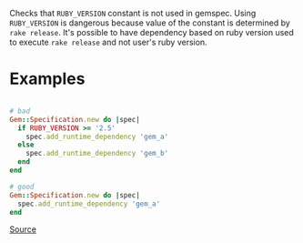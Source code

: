 
Checks that `RUBY_VERSION` constant is not used in gemspec.
Using `RUBY_VERSION` is dangerous because value of the
constant is determined by `rake release`.
It's possible to have dependency based on ruby version used
to execute `rake release` and not user's ruby version.

# Examples

```ruby

# bad
Gem::Specification.new do |spec|
  if RUBY_VERSION >= '2.5'
    spec.add_runtime_dependency 'gem_a'
  else
    spec.add_runtime_dependency 'gem_b'
  end
end

# good
Gem::Specification.new do |spec|
  spec.add_runtime_dependency 'gem_a'
end
```

[Source](http://www.rubydoc.info/gems/rubocop/RuboCop/Cop/Gemspec/RubyVersionGlobalsUsage)